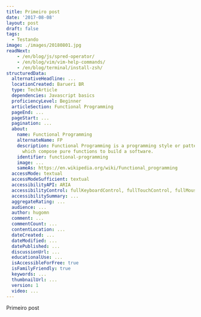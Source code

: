 ```yaml
---
title: Primeiro post
date: '2017-08-08'
layout: post
draft: false
tags:
  - Testando
image: ./images/20180801.jpg
readNext:
    - /en/blog/js/spred-operator/
    - /en/blog/vim/vim-help-commands/
    - /en/blog/terminal/install-zsh/
structuredData:
  alternativeHeadline: ...  
  locationCreated: Barueri BR
  type: TechArticle  
  dependencies: Javascript basics
  proficiencyLevel: Beginner
  articleSection: Functional Programming
  pageEnd: ...
  pageStart: ...
  pagination: ...
  about:
    name: Functional Programming
    alternateName: FP
    description: Functional Programming is a programming style or pattern
      which compose pure functions to build a software.
    identifier: functional-programming
    image: ...
    sameAs: https://en.wikipedia.org/wiki/Functional_programming
  accessMode: textual
  accessModeSufficient: textual
  accessibilityAPI: ARIA
  accessibilityControl: fullKeyboardControl, fullTouchControl, fullMouseControl
  accessibilitySummary: ...
  aggregateRating: ...
  audience: ...
  author: hugomn
  comment: ...
  commentCount: ...
  contentLocation: ...
  dateCreated: ...
  dateModified: ...
  datePublished: ...
  discussionUrl: ...
  educationalUse: ...
  isAccessibleForFree: true
  isFamilyFriendly: true
  keywords: ...
  thumbnailUrl: ...
  version: 1
  video: ...
---
```


Primeiro post